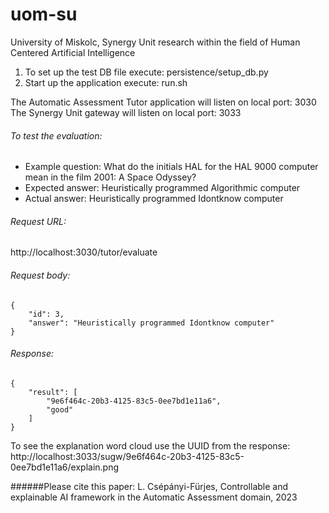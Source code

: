 # uom-su
University of Miskolc, Synergy Unit research within the field of Human Centered Artificial Intelligence

1. To set up the test DB file execute: persistence/setup_db.py
2. Start up the application execute: run.sh

The Automatic Assessment Tutor application will listen on local port: 3030
The Synergy Unit gateway will listen on local port: 3033

###### To test the evaluation:

* Example question: What do the initials HAL for the HAL 9000 computer mean in the film 2001: A Space Odyssey?
* Expected answer: Heuristically programmed Algorithmic computer
* Actual answer: Heuristically programmed Idontknow computer

###### Request URL:
http://localhost:3030/tutor/evaluate

###### Request body: 
```
{
    "id": 3,
    "answer": "Heuristically programmed Idontknow computer"
}
```
###### Response:
```
{
    "result": [
        "9e6f464c-20b3-4125-83c5-0ee7bd1e11a6",
        "good"
    ]
}
```
To see the explanation word cloud use the UUID from the response: 
http://localhost:3033/sugw/9e6f464c-20b3-4125-83c5-0ee7bd1e11a6/explain.png

######Please cite this paper: 
L. Csépányi-Fürjes, Controllable and explainable AI framework in the Automatic Assessment domain, 2023
